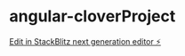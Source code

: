 # angular-cloverProject

[Edit in StackBlitz next generation editor ⚡️](https://stackblitz.com/~/github.com/shubhamm1267/angular-cloverProject)